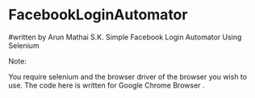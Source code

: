 # FacebookLoginAutomator
#written by Arun Mathai S.K.
Simple Facebook Login Automator Using Selenium

Note:

You require selenium and the browser driver of the browser you wish to use.
The code here is written for Google Chrome Browser .

